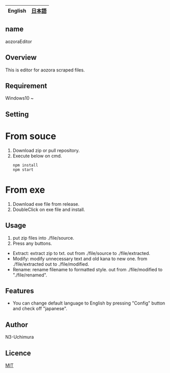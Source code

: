 <table>
	<thead>
    	<tr>
      		<th style="text-align:center">English</th>
      		<th style="text-align:center"><a href="README-ja.md">日本語</a></th>
    	</tr>
  	</thead>
</table>

## name

aozoraEditor

## Overview

This is editor for aozora scraped files.

## Requirement

Windows10 ~

## Setting

# From souce

1. Download zip or pull repository.
2. Execute below on cmd.
   ```
   npm install
   npm start
   ```

# From exe

1. Download exe file from release.
2. DoubleClick on exe file and install.

## Usage

1. put zip files into ./file/source.
2. Press any buttons.

- Extract: extract zip to txt. out from ./file/source to ./file/extracted.
- Modify: modify unnecessary text and old kana to new one. from ./file/extracted out to ./file/modified.
- Rename: rename filename to formatted style. out from ./file/modified to "./file/renamed".

## Features

- You can change default language to English by pressing "Config" button and check off "japanese".

## Author

N3-Uchimura

## Licence

[MIT](https://mit-license.org/)
